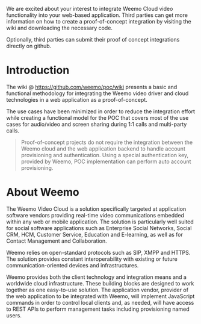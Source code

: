 We are excited about your interest to integrate Weemo Cloud video functionality into your web-based application. Third parties can get more information on how to create a proof-of-concept integration by visiting the wiki and downloading the necessary code.

Optionally, third parties can submit their proof of concept integrations directly on github.


# Introduction

The wiki @ https://github.com/weemo/poc/wiki presents a basic and functional methodology for integrating the Weemo video driver and cloud technologies in a web application as a proof-of-concept.

The use cases have been minimized in order to reduce the integration effort while creating a functional model for the POC that covers most of the use cases for audio/video and screen sharing during 1:1 calls and multi-party calls. 

> Proof-of-concept projects do not require the integration between the Weemo cloud and the web application backend to handle account provisioning and authentication. Using a special authentication key, provided by Weemo, POC implementation can perform auto account provisioning.

# About Weemo

The Weemo Video Cloud is a solution specifically targeted at application software vendors providing real-time video communications embedded within any web or mobile application.  The solution is particularly well suited for social software applications such as Enterprise Social Networks, Social CRM, HCM, Customer Service, Education and E-learning, as well as for Contact Management and Collaboration. 

Weemo relies on open-standard protocols such as SIP, XMPP and HTTPS. The solution provides constant interoperability with existing or future communication-oriented devices and infrastructures.

Weemo provides both the client technology and integration means and a worldwide cloud infrastructure. These building blocks are designed to work together as one easy-to-use solution. The application vendor, provider of the web application to be integrated with Weemo, will implement JavaScript commands in order to control local clients and, as needed, will have access to REST APIs to perform management tasks including provisioning named users.
